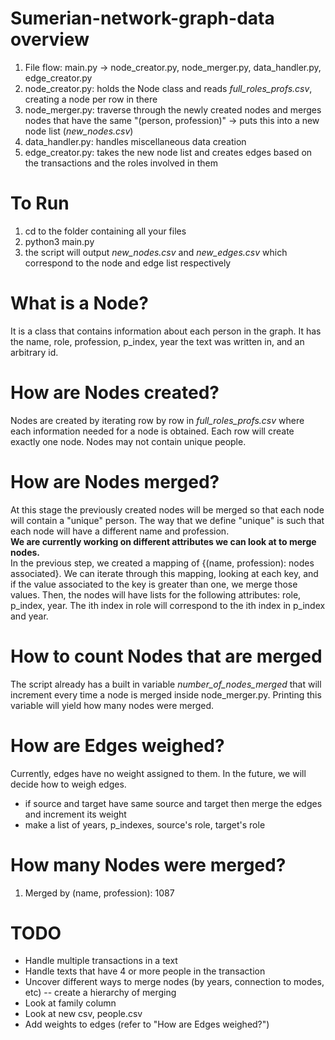 # Sumerian-network-graph-data overview

1. File flow: main.py -> node_creator.py, node_merger.py, data_handler.py, edge_creator.py
2. node_creator.py: holds the Node class and reads *full_roles_profs.csv*, creating a node per row in there
3. node_merger.py: traverse through the newly created nodes and merges nodes that have the same "(person, profession)" ->
   puts this into a new node list (*new_nodes.csv*)
4. data_handler.py: handles miscellaneous data creation
5. edge_creator.py: takes the new node list and creates edges based on the transactions and the roles involved in them


# To Run
1. cd to the folder containing all your files
2. python3 main.py
3. the script will output *new_nodes.csv* and *new_edges.csv* which correspond to the node and edge list respectively


# What is a Node?
It is a class that contains information about each person in the graph. It has the name,
role, profession, p_index, year the text was written in, and an arbitrary id.


# How are Nodes created?
Nodes are created by iterating row by row in *full_roles_profs.csv* where each information needed for a node
is obtained. Each row will create exactly one node. Nodes may not contain unique people.


# How are Nodes merged?
At this stage the previously created nodes will be merged so that each node will contain a "unique" person.
The way that we define "unique" is such that each node will have a different name and profession. <br />
**We are currently working on different attributes we can look at to merge nodes.** <br />
In the previous step, we created a mapping of {(name, profession): nodes associated}. We can iterate through this mapping,
looking at each key, and if the value associated to the key is greater than one, we merge those values.
Then, the nodes will have lists for the following attributes: role, p_index, year. The ith index in role will correspond to
the ith index in p_index and year.


# How to count Nodes that are merged
The script already has a built in variable *number_of_nodes_merged* that will increment every time a node is merged inside
node_merger.py. Printing this variable will yield how many nodes were merged.


# How are Edges weighed?
Currently, edges have no weight assigned to them. In the future, we will decide how to weigh edges.
- if source and target have same source and target then merge the edges and increment its weight
- make a list of years, p_indexes, source's role, target's role


# How many Nodes were merged?
1. Merged by (name, profession): 1087


# TODO
- Handle multiple transactions in a text
- Handle texts that have 4 or more people in the transaction
- Uncover different ways to merge nodes (by years, connection to modes, etc) -- create a hierarchy of merging
- Look at family column
- Look at new csv, people.csv
- Add weights to edges (refer to "How are Edges weighed?")
